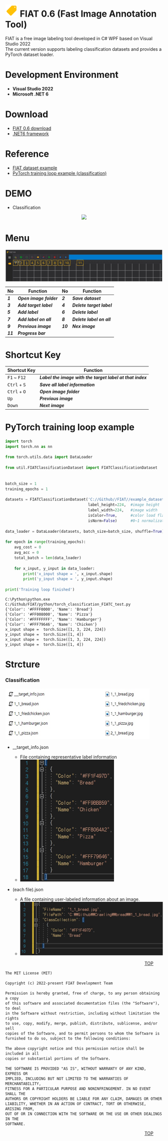 <img src="https://github.com/gellston/FIAT-Release/blob/main/snapshoot/icons8_price_tag_96px.png?raw=true" width=40 height=40></img>
FIAT 0.6 (Fast Image Annotation Tool)
=======================

FIAT is a free image labeling tool developed in C# WPF based on Visual Studio 2022 <br/>
The current version supports labeling classification datasets and provides a PyTorch dataset loader.

Development Environment
=======================
 - **Visual Studio 2022**
 - **Microsoft .NET 6**


Download
=======================

- <a href="https://github.com/gellston/FIAT-Release/releases/download/0.6/FIAT.exe" target="_blank">FIAT 0.6 download</a>
- <a href="https://dotnet.microsoft.com/en-us/download/dotnet/thank-you/runtime-desktop-6.0.2-windows-x64-installer" target="_blank">.NET6 framework</a>

Reference
=======================
- <a href="https://github.com/gellston/FIAT/tree/main/example_dataset" target="_blank">FIAT dataset example</a>
- <a href="https://github.com/gellston/FIAT/blob/main/python/torch_classification_FIATC_test.py" target="_blank">PyTorch training loop example (classification)</a>

DEMO
=======================
- Classification
<center>
<img src="https://github.com/gellston/FIAT-Release/blob/main/snapshoot/FIAT-example.gif?raw=true"></img>
</center>

Menu
=======================
<center>
<img src="https://github.com/gellston/FIAT-Release/blob/0.7/snapshoot/how%20to%20use%20and%20shortcut%20key.jpg?raw=true"></img>
</center>

| No | Function | No | Function |
|---|---|---|---|
| ***1*** | ***Open image folder*** | ***2*** | ***Save dataset*** |
| ***3*** | ***Add target label*** | ***4*** | ***Delete target label*** |
| ***5*** | ***Add label*** | ***6*** | ***Delete label*** |
| ***7*** | ***Add label on all*** | ***8*** | ***Delete label on all*** |
| ***9*** | ***Previous image*** | ***10*** | ***Nex image*** |
| ***11*** | ***Progress bar*** |  |  |

Shortcut Key
=======================
| Shortcut Key | Function |
|---|---|
| <kbd>F1</kbd> ~ <kbd>F12</kbd> | ***Label the image with the target label at that index*** |
| <kbd>Ctrl</kbd> + <kbd>S</kbd> | ***Save all label information*** |
| <kbd>Ctrl</kbd> + <kbd>O</kbd> | ***Open image folder*** |
| <kbd>Up</kbd> | ***Previous image*** |
| <kbd>Down</kbd> | ***Next image***  |

PyTorch training loop example
=======================
``` python
import torch
import torch.nn as nn

from torch.utils.data import DataLoader

from util.FIATClassificationDataset import FIATClassificationDataset


batch_size = 1
training_epochs = 1

datasets = FIATClassificationDataset('C://Github//FIAT//example_dataset//food//',   #FIAT dataset path
                                     label_height=224,  #image height
                                     label_width=224,   #image width
                                     isColor=True,      #color load flag
                                     isNorm=False)      #0~1 normalization flag

data_loader = DataLoader(datasets, batch_size=batch_size, shuffle=True)

for epoch in range(training_epochs):
    avg_cost = 0
    avg_acc = 0
    total_batch = len(data_loader)

    for x_input, y_input in data_loader:
        print('x_input shape = ', x_input.shape)
        print('y_input shape = ', y_input.shape)

print('Training loop finished')

```
``` console
C:\Python\python.exe C:/Github/FIAT/python/torch_classification_FIATC_test.py
{'Color': '#FFFF0000', 'Name': 'Bread'}
{'Color': '#FF008000', 'Name': 'Pizza'}
{'Color': '#FFFFFFFF', 'Name': 'Hamburger'}
{'Color': '#FFF79646', 'Name': 'Chicken'}
x_input shape =  torch.Size([1, 3, 224, 224])
y_input shape =  torch.Size([1, 4])
x_input shape =  torch.Size([1, 3, 224, 224])
y_input shape =  torch.Size([1, 4])
```


Strcture
=======================
### Classification
<img src="https://github.com/gellston/FIAT-Release/blob/main/snapshoot/snapshot1.jpg?raw=true"></img>

- __target_info.json 
    - File containing representative label information
    - <img src="https://github.com/gellston/FIAT-Release/blob/main/snapshoot/__target_info.jpg?raw=true" width=300></img>
    
- (each file).json 
    - A file containing user-labeled information about an image.
    - <img src="https://github.com/gellston/FIAT-Release/blob/main/snapshoot/each_file.jpg?raw=true" width=600></img>




<div style="text-align: right; margin-right:30px;"> 

[TOP](#vision-studio) 

</div>

```
The MIT License (MIT)

Copyright (c) 2022-present FIAT Development Team

Permission is hereby granted, free of charge, to any person obtaining a copy
of this software and associated documentation files (the "Software"), to deal
in the Software without restriction, including without limitation the rights
to use, copy, modify, merge, publish, distribute, sublicense, and/or sell
copies of the Software, and to permit persons to whom the Software is
furnished to do so, subject to the following conditions:

The above copyright notice and this permission notice shall be included in all
copies or substantial portions of the Software.

THE SOFTWARE IS PROVIDED "AS IS", WITHOUT WARRANTY OF ANY KIND, EXPRESS OR
IMPLIED, INCLUDING BUT NOT LIMITED TO THE WARRANTIES OF MERCHANTABILITY,
FITNESS FOR A PARTICULAR PURPOSE AND NONINFRINGEMENT. IN NO EVENT SHALL THE
AUTHORS OR COPYRIGHT HOLDERS BE LIABLE FOR ANY CLAIM, DAMAGES OR OTHER
LIABILITY, WHETHER IN AN ACTION OF CONTRACT, TORT OR OTHERWISE, ARISING FROM,
OUT OF OR IN CONNECTION WITH THE SOFTWARE OR THE USE OR OTHER DEALINGS IN THE
SOFTWARE.
```
<div style="text-align: right; margin-right:30px;"> 

[TOP](#vision-studio) 

</div>